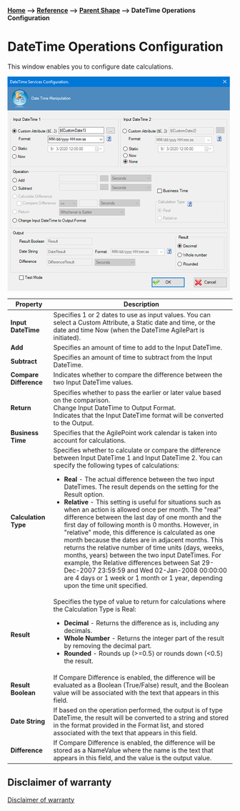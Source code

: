 __[Home](/) --> [Reference](/ref) --> [Parent Shape](javascript:history.back()) --> DateTime Operations Configuration__

# DateTime Operations Configuration

This window enables you to configure date calculations.

![DateTime Operations](../media/DateTimeOperationShape_01.png)

| Property | Description |
| -------- | ----------- |
|**Input DateTime**	|Specifies 1 or 2 dates to use as input values. You can select a Custom Attribute, a Static date and time, or the date and time Now (when the DateTime AgilePart is initiated).|
|**Add**	|Specifies an amount of time to add to the Input DateTime.|
|**Subtract**	|Specifies an amount of time to subtract from the Input DateTime.|
|**Compare Difference**	|Indicates whether to compare the difference between the two Input DateTime values.|
|**Return**	|<div>Specifies whether to pass the earlier or later value based on the comparison.<br />Change Input DateTime to Output Format.<br/>Indicates that the Input DateTime format will be converted to the Output.<div>|
|**Business Time**	|Specifies that the AgilePoint work calendar is taken into account for calculations.|
|**Calculation Type**	|Specifies whether to calculate or compare the difference between Input DateTime 1 and Input DateTime 2. You can specify the following types of calculations:<ul><li>**Real** - The actual difference between the two input DateTimes. The result depends on the setting for the Result option.</li><li>**Relative** - This setting is useful for situations such as when an action is allowed once per month. The "real" difference between the last day of one month and the first day of following month is 0 months. However, in "relative" mode, this difference is calculated as one month because the dates are in adjacent months. This returns the relative number of time units (days, weeks, months, years) between the two input DateTimes. For example, the Relative differences between Sat 29-Dec-2007 23:59:59 and Wed 02-Jan-2008 00:00:00 are 4 days or 1 week or 1 month or 1 year, depending upon the time unit specified.</li></ul>|
|**Result**	|Specifies the type of value to return for calculations where the Calculation Type is Real:<ul><li>**Decimal** - Returns the difference as is, including any decimals.</li><li>**Whole Number** - Returns the integer part of the result by removing the decimal part.</li><li>**Rounded** - Rounds up (>=0.5) or rounds down (<0.5) the result.</li></ul>|
|**Result Boolean**	|If Compare Difference is enabled, the difference will be evaluated as a Boolean (True/False) result, and the Boolean value will be associated with the text that appears in this field.|
|**Date String**	|If based on the operation performed, the output is of type DateTime, the result will be converted to a string and stored in the format provided in the Format list, and stored associated with the text that appears in this field.|
|**Difference**	|If Compare Difference is enabled, the difference will be stored as a NameValue where the name is the text that appears in this field, and the value is the output value.


## Disclaimer of warranty

[Disclaimer of warranty](../../guides/common/DisclaimerOfWarranty.md)